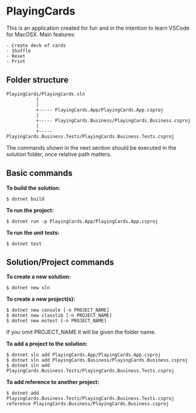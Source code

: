 # PlayingCards

This is an application created for fun and in the intention to learn VSCode for MacOSX.
Main features:
```
- Create deck of cards
- Shuffle
- Reset
- Print
```

## Folder structure
```
PlayingCards/PlayingCards.sln
           |
           |
           +----- PlayingCards.App/PlayingCards.App.csproj
           |
           +----- PlayingCards.Business/PlayingCards.Business.csproj
           |
           +----- PlayingCards.Business.Tests/PlayingCards.Business.Tests.csproj

```
The commands shown in the next section should be executed in the solution folder, once relative path matters.

## Basic commands

**To build the solution:**
```
$ dotnet build
```

**To run the project:**
```
$ dotnet run -p PlayingCards.App/PlayingCards.App.csproj
```

**To run the unit tests:**
```
$ dotnet test
```


## Solution/Project commands

**To create a new solution:**
```
$ dotnet new sln
```

**To create a new project(s):**
```
$ dotnet new console [-n PROJECT_NAME]
$ dotnet new classlib [-n PROJECT_NAME]
$ dotnet new mstest [-n PROJECT_NAME]
```
If you omit PROJECT_NAME it will be given the folder name.

**To add a project to the solution:**
```
$ dotnet sln add PlayingCards.App/PlayingCards.App.csproj
$ dotnet sln add PlayingCards.Business/PlayingCards.Business.csproj
$ dotnet sln add PlayingCards.Business.Tests/PlayingCards.Business.Tests.csproj
```

**To add reference to another project:**
```
$ dotnet add PlayingCards.Business.Tests/PlayingCards.Business.Tests.csproj reference PlayingCards.Business/PlayingCards.Business.csproj
```



